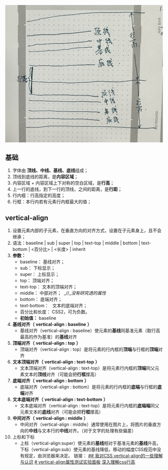 ![下载此文档](../../asset/IMG_7629.png)

## 基础
1. 字体由 **顶线、中线、基线、底线**组成；
2. 顶线到底线的距离，是**内容区域**；
3. 内容区域 + 内容区域上下对称的空白区域，是**行高**；
4. 上一行的底线，到下一行的顶线，之间的距离，是**行距**；
5. 行内框：行高指定的高度；
6. 行框：本行内若有元素行内框最大的值；
## vertical-align
1. 设置元素内部的子元素，在垂直方向的对齐方式，设置在子元素身上，且不会继承；
2. 语法：baseline | sub | super | top | text-top | middle | bottom | text-bottom | <百分比> | <长度> | inherit
3. **参数：**
	- baseline： 基线对齐；
	- sub： 下标显示；
	- super： 上标显示；
	- top： 顶端对齐；
	- text-top： 文本的顶端对齐；
	- middle： 中部对齐；  _//__没有研究透的属性_
	- bottom： 底端对齐；
	- text-bottom：   文本的底端对齐；
	- 百分比和长度： CSS2，可为负数。
	- **初始值：** baseline
4. **基线对齐（** **vertical-align : baseline** **）**
	- 基线对齐（vertical-align : baseline）使元素的**基线**同基准元素（取行高最高的作为基准）的**基线**对齐
5. **顶端对齐（** **vertical-align : top** **）**
	- 顶端对齐（vertical-align : top）是将元素的行内框的**顶端**与行框的**顶端**对齐
6. **文本顶端对齐（** **vertical-align : text-top** **）**
	- 文本顶端对齐（vertical-align : text-top）是将元素行内框的**顶端**同父元素文本的**顶线**对齐（可能会把**行框**撑高）
7. **底端对齐（** **vertical-align : bottom** **）**
	- 底端对齐（vertical-align : bottom）是将元素的行内框的**底端**与行框的**底端**对齐
8. **文本底端对齐（** **vertical-align : text-bottom** **）**
	- 文本底端对齐（vertical-align : text-top）是将元素行内框的**底端端**同父元素文本的**底线**对齐（可能会把**行框**撑高）
9. **中间对齐（** **vertical-align : middle** **）**
	- 中间对齐（vertical-align : middle）通常使用在图片上，将图片的垂直方向的**中线**与文本行的**中线**对齐。（对于文字的处理有些偏差）
10. 上标和下标
	- 上标（vertical-align:super）使元素的**基线**相对于基准元素的**基线**升高，下标（vertical-align:sub）使元素的基线降低，移动的幅度CSS规范中没有规定，由浏览器来决定。
链接：
[## 我对CSS vertical-align的一些理解与认识](https://www.zhangxinxu.com/wordpress/2010/05/%E6%88%91%E5%AF%B9css-vertical-align%E7%9A%84%E4%B8%80%E4%BA%9B%E7%90%86%E8%A7%A3%E4%B8%8E%E8%AE%A4%E8%AF%86%EF%BC%88%E4%B8%80%EF%BC%89/)
[# vertical-align属性测试实验面板](https://www.zhangxinxu.com/study/201005/verticle-align-test-demo.html)
[深入理解css行高](https://developer.aliyun.com/article/330933)